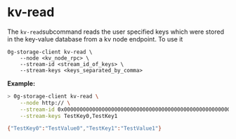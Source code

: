# kv-read

The `kv-read`subcommand reads the user specified keys which were stored in the key-value database from a kv node endpoint. To use it

```
0g-storage-client kv-read \
    --node <kv_node_rpc> \
    --stream-id <stream_id_of_keys> \
    --stream-keys <keys_separated_by_comma>
```

**Example:**

```bash
> 0g-storage-client kv-read \
    --node http:// \
    --stream-id 0x000000000000000000000000000000000000000000000000000000000000f2bd \
    --stream-keys TestKey0,TestKey1

{"TestKey0":"TestValue0","TestKey1":"TestValue1"}
```

